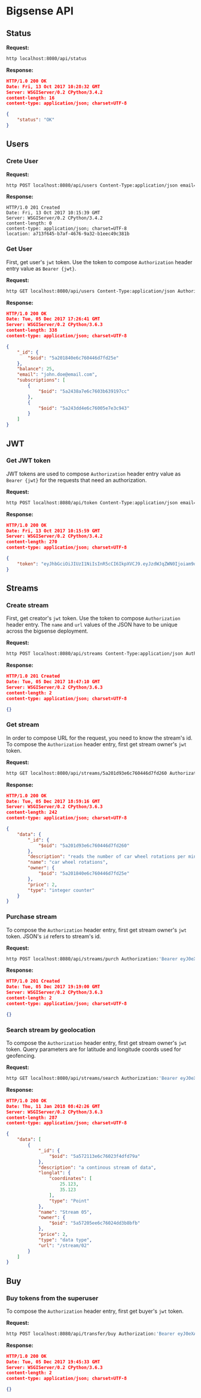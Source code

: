 # Bigsense API

## Status

**Request:**

```bash
http localhost:8080/api/status
```

**Response:**

```json
HTTP/1.0 200 OK
Date: Fri, 13 Oct 2017 10:28:32 GMT
Server: WSGIServer/0.2 CPython/3.4.2
content-length: 16
content-type: application/json; charset=UTF-8

{
    "status": "OK"
}
```

## Users

### Crete User

**Request:** 

```bash
http POST localhost:8080/api/users Content-Type:application/json email="john.doe@email.com" password="123"
```

**Response:**

```
HTTP/1.0 201 Created
Date: Fri, 13 Oct 2017 10:15:39 GMT
Server: WSGIServer/0.2 CPython/3.4.2
content-length: 0
content-type: application/json; charset=UTF-8
location: a713f645-b7af-4676-9a32-b1eec49c381b
```

### Get User

First, get user's `jwt` token. Use the token to compose `Authorization` header entry value as `Bearer {jwt}`.

**Request:** 

```bash
http GET localhost:8080/api/users Content-Type:application/json Authorization:'Bearer eyJ0eXAiOiJKV1QiLCJhbGciOiJIUzI1NiJ9.eyJ1c2VyIjp7ImVtYWlsIjoiam9obi5kb2VAZW1haWwuY29tIn0sImlhdCI6MTUxMjQ5MzE1OSwibmJmIjoxNTEyNDkzMTU5LCJleHAiOjE1MTI1Nzk1NTl9.6R8eJYD0GfoJnlgCp5VwmZgWvLgq4HIaRyFVLueLNYM'
```

**Response:**

```json
HTTP/1.0 200 OK
Date: Tue, 05 Dec 2017 17:26:41 GMT
Server: WSGIServer/0.2 CPython/3.6.3
content-length: 338
content-type: application/json; charset=UTF-8

{
    "_id": {
        "$oid": "5a201840e6c760446d7fd25e"
    },
    "balance": 25,
    "email": "john.doe@email.com",
    "subscriptions": [
        {
            "$oid": "5a2438a7e6c7603b639197cc"
        },
        {
            "$oid": "5a243dd4e6c76005e7e3c943"
        }
    ]
}
```

## JWT

### Get JWT token

JWT tokens are used to compose `Authorization` header entry value as `Bearer {jwt}` for the requests that need an authorization.

**Request:** 

```bash
http POST localhost:8080/api/token Content-Type:application/json email="john.doe@email.com" password="123"
```

**Response:**

```json
HTTP/1.0 200 OK
Date: Fri, 13 Oct 2017 10:15:59 GMT
Server: WSGIServer/0.2 CPython/3.4.2
content-length: 270
content-type: application/json; charset=UTF-8

{
    "token": "eyJhbGciOiJIUzI1NiIsInR5cCI6IkpXVCJ9.eyJzdWJqZWN0Ijoiam9obi5kb2VAZW1haWwuY29tIiwiaXNzdWVkX2F0IjoiMjAxNy0xMC0xMyAxMDoxNTo1OS44MDE0NDAiLCJleHBpcmVzX2F0IjoiMjAxNy0xMC0xMyAyMDoxNTo1OS44MDE0NjQiLCJpc3N1ZXIiOiJOT0tJQSJ9.xMZOWifI4JfF4xJTlpJFOKMO1ak8b7O1GmnCXMfcjFw"
}
```

## Streams

### Create stream

First, get creator's `jwt` token. Use the token to compose `Authorization` header entry. The `name` and `url` values of the JSON have to be unique across the bigsense deployment. 

**Request:** 

```bash
http POST localhost:8080/api/streams Content-Type:application/json Authorization:'Bearer eyJ0eXAiOiJKV1QiLCJhbGciOiJIUzI1NiJ9.eyJ1c2VyIjp7ImVtYWlsIjoiYmxvY2tzZW5zZUBub2tpYS5jb20ifSwiaWF0IjoxNTE0NDUwMTAzLCJuYmYiOjE1MTQ0NTAxMDMsImV4cCI6MTUxNDUzNjUwM30.ovyaOAk2EX8nwcKE3qZiBgJ0SdwS4GlKhfxT05C-8Xg' name='HR office temperature' type='floating point number' description='reads the current HR office room temperature' url='http://www.space.com/offices/HR/temperature' price='2' long='2.349014' lat='48.864716'
```

**Response:**

```json
HTTP/1.0 201 Created
Date: Tue, 05 Dec 2017 18:47:10 GMT
Server: WSGIServer/0.2 CPython/3.6.3
content-length: 2
content-type: application/json; charset=UTF-8

{}
```

### Get stream

In order to compose URL for the request, you need to know the stream's id. To compose the `Authorization` header entry, first get stream owner's `jwt` token.

**Request:** 

```bash
http GET localhost:8080/api/streams/5a201d93e6c760446d7fd260 Authorization:'Bearer eyJ0eXAiOiJKV1QiLCJhbGciOiJIUzI1NiJ9.eyJ1c2VyIjp7ImVtYWlsIjoiam9obi5kb2VAZW1haWwuY29tIn0sImlhdCI6MTUxMjQ5NzY1MiwibmJmIjoxNTEyNDk3NjUyLCJleHAiOjE1MTI1ODQwNTJ9.mZKy_NfPecymNLK9vx_wkDcgrAFmmhfHqT-ImlB98EI'
```

**Response:**

```json
HTTP/1.0 200 OK
Date: Tue, 05 Dec 2017 18:59:16 GMT
Server: WSGIServer/0.2 CPython/3.6.3
content-length: 242
content-type: application/json; charset=UTF-8

{
    "data": {
        "_id": {
            "$oid": "5a201d93e6c760446d7fd260"
        },
        "description": "reads the number of car wheel rotations per minute",
        "name": "car wheel rotations",
        "owner": {
            "$oid": "5a201840e6c760446d7fd25e"
        },
        "price": 2,
        "type": "integer counter"
    }
}
```
### Purchase stream

To compose the `Authorization` header entry, first get stream owner's `jwt` token. JSON's `id` refers to stream's id.

**Request:** 

```bash
http POST localhost:8080/api/streams/purch Authorization:'Bearer eyJ0eXAiOiJKV1QiLCJhbGciOiJIUzI1NiJ9.eyJ1c2VyIjp7ImVtYWlsIjoiam9obi5kb2VAZW1haWwuY29tIn0sImlhdCI6MTUxMjUwMTI3NSwibmJmIjoxNTEyNTAxMjc1LCJleHAiOjE1MTI1ODc2NzV9.kyUm7KjP-2qwFdM7GHCJqTXyv-jPUSUrWaQYacjFdsw' id='5a201d93e6c760446d7fd260' hours:='2'
```

**Response:**

```json
HTTP/1.0 201 Created
Date: Tue, 05 Dec 2017 19:19:00 GMT
Server: WSGIServer/0.2 CPython/3.6.3
content-length: 2
content-type: application/json; charset=UTF-8

{}
```

### Search stream by geolocation

To compose the `Authorization` header entry, first get stream owner's `jwt` token. Query parameters are for latitude and longitude coords used for geofencing.

**Request:** 

```bash
http GET localhost:8080/api/streams/search Authorization:'Bearer eyJ0eXAiOiJKV1QiLCJhbGciOiJIUzI1NiJ9.eyJ1c2VyIjp7ImVtYWlsIjoiam9obi5kb2VAZW1haWwuY29tIn0sImlhdCI6MTUxNTY1OTQ2MCwibmJmIjoxNTE1NjU5NDYwLCJleHAiOjE1MTU3NDU4NjB9.RoZ9QvsDsv82mQnMPsi2ryyaAD56jkZQtqbvzdVCSL4' type=='geo' x0==20 y0==20 x1==30 y1==20 x2==20 y2==40 x3==30 y3==40
```

**Response:**

```json
HTTP/1.0 200 OK
Date: Thu, 11 Jan 2018 08:42:26 GMT
Server: WSGIServer/0.2 CPython/3.6.3
content-length: 287
content-type: application/json; charset=UTF-8

{
    "data": [
        {
            "_id": {
                "$oid": "5a572113e6c76023f4dfd79a"
            },
            "description": "a continous stream of data",
            "longlat": {
                "coordinates": [
                    25.123,
                    35.123
                ],
                "type": "Point"
            },
            "name": "Stream 05",
            "owner": {
                "$oid": "5a57205ee6c76024dd3b8bfb"
            },
            "price": 2,
            "type": "data type",
            "url": "/stream/02"
        }
    ]
}
```

## Buy

### Buy tokens from the superuser
To compose the `Authorization` header entry, first get buyer's `jwt` token.

**Request:** 

```bash
http POST localhost:8080/api/transfer/buy Authorization:'Bearer eyJ0eXAiOiJKV1QiLCJhbGciOiJIUzI1NiJ9.eyJ1c2VyIjp7ImVtYWlsIjoiam9obi5kb2VAZW1haWwuY29tIn0sImlhdCI6MTUxMjUwMzA1NywibmJmIjoxNTEyNTAzMDU3LCJleHAiOjE1MTI1ODk0NTd9.otPIPZ75LKZWyayt75Bt6AXpuhTts4mOxAn8bhpsk8A' tokens:='2'
```

**Response:**

```json
HTTP/1.0 200 OK
Date: Tue, 05 Dec 2017 19:45:33 GMT
Server: WSGIServer/0.2 CPython/3.6.3
content-length: 2
content-type: application/json; charset=UTF-8

{}
```
